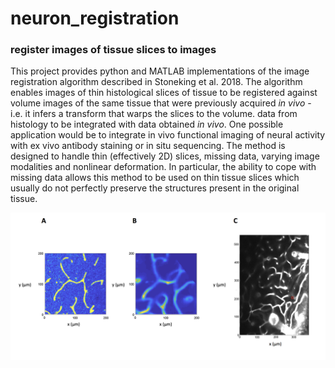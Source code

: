 # neuron_registration

### register images of tissue slices to images 

This project provides python and MATLAB implementations of the image registration algorithm described in Stoneking et al. 2018.
The algorithm enables images of thin histological slices of tissue to be registered against volume images of the same tissue that were previously acquired *in vivo* - i.e. it infers a transform that warps the slices to the volume. data from histology to be integrated with data obtained *in vivo*. One possible application would be to integrate in vivo functional imaging of neural activity with ex vivo antibody staining or in situ sequencing. 
The method is designed to handle thin (effectively 2D) slices, missing data, varying image modalities and nonlinear deformation. In particular, the ability to cope with missing data allows this method to be used on thin tissue slices which usually do not perfectly preserve the structures present in the original tissue.

![single_point_registration_figure](figures/single_point_registration_figure.png?raw=true "Registration at a single point")
